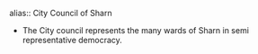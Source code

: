 alias:: City Council of Sharn

- The City council represents the many wards of Sharn in semi representative democracy.